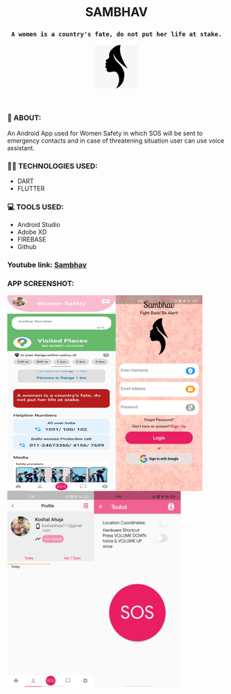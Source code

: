 # <center> SAMBHAV
### <center>`A women is a country's fate, do not put her life at stake.`

<p align="center">
<kbd>
<img src="images/logo.jpg" width="100"/>
</p>
</kbd>
<br>

### 💭 ABOUT:
An Android App used for Women Safety in which SOS will be sent to emergency contacts and in case of threatening situation user can use voice assistant.
<br>


### 👩‍💻 TECHNOLOGIES USED:
  * DART
  * FLUTTER
  
  

### 💻 TOOLS USED:
   * Android Studio
   * Adobe XD
   * FIREBASE
   * Github
   
   


  
### Youtube link: [Sambhav](https://youtu.be/-3imKv73nyo)      
   
   
   
### APP SCREENSHOT:
  <img src="images/image1.jpeg" width="250" height="450" align="left" />
  <img src="images/image2.jpeg"  width="200" height="450" align="left" />
  <img src="images/image3.jpeg"  width="200" height="450" align="left" />
  <img src="images/image4.jpeg"  width="200" height="450" align="left" />
 
     
   
